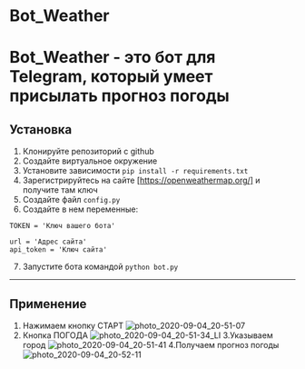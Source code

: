 # Bot_Weather

Bot_Weather - это бот для Telegram, который умеет присылать прогноз погоды
==================================================================================

## Установка

1. Клонируйте репозиторий с github
2. Создайте виртуальное окружение
3. Установите зависимости `pip install -r requirements.txt`
4. Зарегистрируйтесь на сайте [https://openweathermap.org/] и получите там ключ
5. Создайте файл `config.py`
6. Создайте в нем переменные:
```
TOKEN = 'Ключ вашего бота'

url = 'Адрес сайта'
api_token = 'Ключ сайта'
```
7. Запустите бота командой `python bot.py`

----------------------------------------------------------------------------------

## Применение

1. Нажимаем кнопку СТАРТ
![photo_2020-09-04_20-51-07](https://user-images.githubusercontent.com/61093151/92274643-4d08a880-eef6-11ea-92c1-fbec72681630.jpg)
2. Кнопка ПОГОДА
![photo_2020-09-04_20-51-34_LI](https://user-images.githubusercontent.com/61093151/92275937-c2757880-eef8-11ea-9c16-7c86332f9780.jpg)
3.Указываем город 
![photo_2020-09-04_20-51-41](https://user-images.githubusercontent.com/61093151/92276112-0e282200-eef9-11ea-9ff6-5cc2226c6082.jpg)
4.Получаем прогноз погоды
![photo_2020-09-04_20-52-11](https://user-images.githubusercontent.com/61093151/92276201-34e65880-eef9-11ea-9d2a-1fb6560e5137.jpg)
